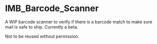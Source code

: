 # IMB_Barcode_Scanner
A WIP barcode scanner to verify if there is a barcode match to make sure mail is safe to ship. Currently a beta.

Not to be reused without permission.
